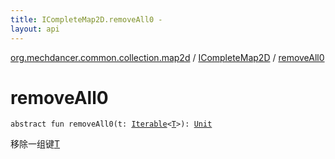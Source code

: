 ```yaml
---
title: ICompleteMap2D.removeAll0 - 
layout: api
---
```


<div class='api-docs-breadcrumbs'><a href="../index.html">org.mechdancer.common.collection.map2d</a> / <a href="index.html">ICompleteMap2D</a> / <a href="./remove-all0.html">removeAll0</a></div>

# removeAll0

<div class="signature"><code><span class="keyword">abstract</span> <span class="keyword">fun </span><span class="identifier">removeAll0</span><span class="symbol">(</span><span class="parameterName" id="org.mechdancer.common.collection.map2d.ICompleteMap2D$removeAll0(kotlin.collections.Iterable((org.mechdancer.common.collection.map2d.ICompleteMap2D.T)))/t">t</span><span class="symbol">:</span>&nbsp;<a href="https://kotlinlang.org/api/latest/jvm/stdlib/kotlin.collections/-iterable/index.html"><span class="identifier">Iterable</span></a><span class="symbol">&lt;</span><a href="index.html#T"><span class="identifier">T</span></a><span class="symbol">&gt;</span><span class="symbol">)</span><span class="symbol">: </span><a href="https://kotlinlang.org/api/latest/jvm/stdlib/kotlin/-unit/index.html"><span class="identifier">Unit</span></a></code></div>

移除一组键<a href="index.html#T">T</a>

